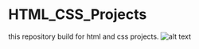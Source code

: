 # HTML_CSS_Projects
this repository build for html and css projects.
![alt text](http://url/to/img.png)
